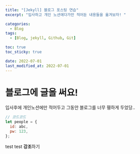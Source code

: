 ```yaml
---
title: "[Jekyll] 블로그 포스팅 연습"
excerpt: "입사하고 개인 노션에다가만 적어둔 내용들을 옮겨보자! "

categories:
  - Blog
tags:
  - [Blog, jekyll, Github, Git]

toc: true
toc_sticky: true

date: 2022-07-01
last_modified_at: 2022-07-01
---
```


# 블로그에 글을 써요!

입사후에 개인노션에만 적어두고 그동안 블로그를 너무 휑하게 두었당..

```javascript
// 코드코드
let people = {
  id: abc,
  pw: 123,
};
```

test test **강조**하기
